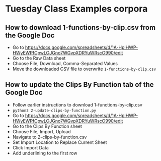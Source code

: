 # Tuesday Class Examples corpora

## How to download 1-functions-by-clip.csv from the Google Doc

- Go to https://docs.google.com/spreadsheets/d/1A-HpIHWP-HWyEWPfCpwLOJGno7WGvpXDRYuWRscO990/edit
- Go to the Raw Data sheet
- Choose File, Download, Comma-Separated Values
- Move the downloaded CSV file to overwrite `1-functions-by-clip.csv`

## How to update the Clips By Function tab of the Google Doc

- Follow earlier instructions to download 1-functions-by-clip.csv
- `python3 2-update-clips-by-function.py`
- Go to https://docs.google.com/spreadsheets/d/1A-HpIHWP-HWyEWPfCpwLOJGno7WGvpXDRYuWRscO990/edit
- Go to the Clips By Function sheet
- Choose File, Import, Upload
- Navigate to 2-clips-by-function.csv
- Set Import Location to Replace Current Sheet
- Click Import Data
- Add underlining to the first row
